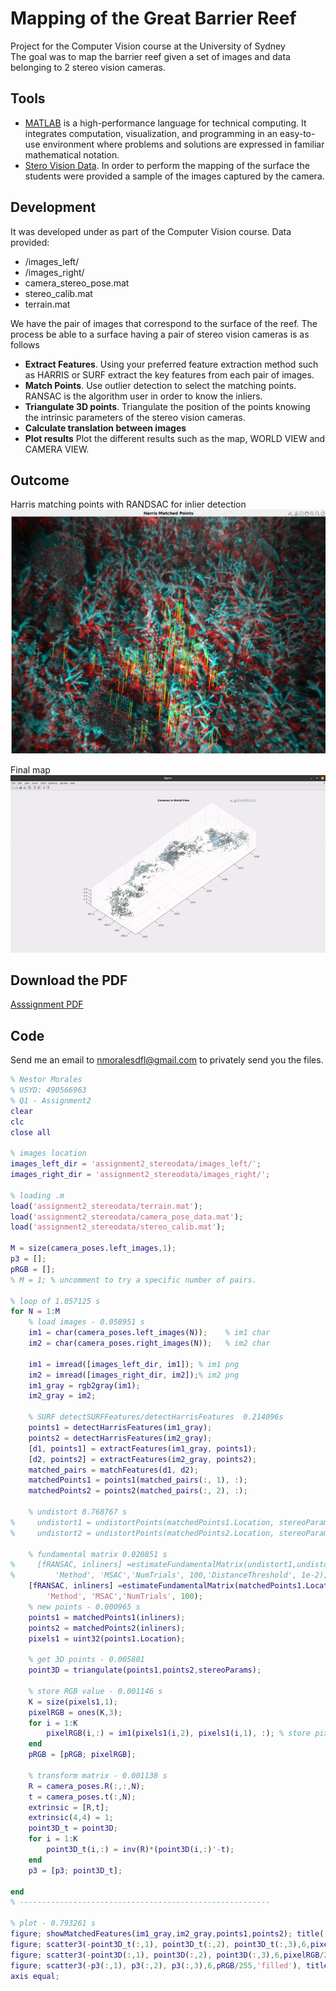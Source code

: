 # Mapping of the Great Barrier Reef
Project for the Computer Vision course at the University of Sydney  
The goal was to map the barrier reef given a set of images and data belonging to 2 stereo vision cameras.

## Tools
- [MATLAB](https://www.mathworks.com/products/matlab.html) is a high-performance language for technical computing. It integrates computation, visualization, and programming in an easy-to-use environment where problems and solutions are expressed in familiar mathematical notation.
- [Stero Vision Data](https://en.wikipedia.org/wiki/Computer_stereo_vision). In order to perform the mapping of the surface the students were provided a sample of the images captured by the camera.

## Development
It was developed under as part of the Computer Vision course. 
Data provided:
- /images_left/
- /images_right/
- camera_stereo_pose.mat
- stereo_calib.mat
- terrain.mat

We have the pair of images that correspond to the surface of the reef. The process be able to a surface having a pair of stereo vision cameras is as follows
- **Extract Features**. Using your preferred feature extraction method such as HARRIS or SURF extract the key features from each pair of images.
- **Match Points**. Use outlier detection to select the matching points. RANSAC is the algorithm user in order to know the inliers.
- **Triangulate 3D points**. Triangulate the position of the points knowing the intrinsic parameters of the stereo vision cameras.
- **Calculate translation between images**
- **Plot results** Plot the different results such as the map, WORLD VIEW and CAMERA VIEW.

## Outcome
Harris matching points with RANDSAC for inlier detection
![Harris Matching points](../images/reef_matching_harris.png)


Final map
![Reef Mapping](../images/reef_mapping.gif)

## Download the PDF
[Asssignment PDF](../pdf/reef.pdf)

## Code
Send me an email to nmoralesdfl@gmail.com to privately send you the files.
 
```matlab
% Nestor Morales
% USYD: 490566963
% Q1 - Assignment2
clear
clc
close all

% images location
images_left_dir = 'assignment2_stereodata/images_left/';
images_right_dir = 'assignment2_stereodata/images_right/';

% loading .m
load('assignment2_stereodata/terrain.mat');
load('assignment2_stereodata/camera_pose_data.mat');
load('assignment2_stereodata/stereo_calib.mat');

M = size(camera_poses.left_images,1);
p3 = [];
pRGB = [];
% M = 1; % uncomment to try a specific number of pairs.

% loop of 1.057125 s
for N = 1:M
    % load images - 0.058951 s
    im1 = char(camera_poses.left_images(N));    % im1 char
    im2 = char(camera_poses.right_images(N));   % im2 char

    im1 = imread([images_left_dir, im1]); % im1 png
    im2 = imread([images_right_dir, im2]);% im2 png
    im1_gray = rgb2gray(im1);
    im2_gray = im2;
    
    % SURF detectSURFFeatures/detectHarrisFeatures  0.214096s
    points1 = detectHarrisFeatures(im1_gray);
    points2 = detectHarrisFeatures(im2_gray);
    [d1, points1] = extractFeatures(im1_gray, points1);
    [d2, points2] = extractFeatures(im2_gray, points2);
    matched_pairs = matchFeatures(d1, d2);
    matchedPoints1 = points1(matched_pairs(:, 1), :);
    matchedPoints2 = points2(matched_pairs(:, 2), :);
    
    % undistort 0.768767 s
%     undistort1 = undistortPoints(matchedPoints1.Location, stereoParams.CameraParameters1);
%     undistort2 = undistortPoints(matchedPoints2.Location, stereoParams.CameraParameters2);
   
    % fundamental matrix 0.020851 s
%     [fRANSAC, inliners] =estimateFundamentalMatrix(undistort1,undistort2, ...
%         'Method', 'MSAC','NumTrials', 100,'DistanceThreshold', 1e-2);
    [fRANSAC, inliners] =estimateFundamentalMatrix(matchedPoints1.Location,matchedPoints2.Location, ...
        'Method', 'MSAC','NumTrials', 100);
    % new points - 0.000965 s
    points1 = matchedPoints1(inliners);
    points2 = matchedPoints2(inliners);
    pixels1 = uint32(points1.Location);

    % get 3D points - 0.005801
    point3D = triangulate(points1,points2,stereoParams);

    % store RGB value - 0.001146 s
    K = size(pixels1,1);
    pixelRGB = ones(K,3);
    for i = 1:K
        pixelRGB(i,:) = im1(pixels1(i,2), pixels1(i,1), :); % store pixels value
    end 
    pRGB = [pRGB; pixelRGB];

    % transform matrix - 0.001138 s
    R = camera_poses.R(:,:,N);
    t = camera_poses.t(:,N);
    extrinsic = [R,t];
    extrinsic(4,4) = 1;
    point3D_t = point3D;
    for i = 1:K
        point3D_t(i,:) = inv(R)*(point3D(i,:)'-t);
    end
    p3 = [p3; point3D_t];

end
% --------------------------------------------------------

% plot - 0.793261 s
figure; showMatchedFeatures(im1_gray,im2_gray,points1,points2); title('Harris Matched Points');
figure; scatter3(-point3D_t(:,1), point3D_t(:,2), point3D_t(:,3),6,pixelRGB/255,'filled'), view(-60,60); title('World view'); % make axis equal
figure; scatter3(-point3D(:,1), point3D(:,2), point3D(:,3),6,pixelRGB/255,'filled'), view(-60,60); title('Camera View');
figure; scatter3(-p3(:,1), p3(:,2), p3(:,3),6,pRGB/255,'filled'), title('Cameras in World View');% make axis equal
axis equal;
```